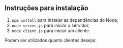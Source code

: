 ## Instruções para instalação
1. `npm install` para instalar as dependências do Node;
2. `node server.js` para iniciar o servidor;
3. `node client.js` para iniciar um cliente.

Podem ser utilizados quanto clientes desejar. 
